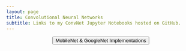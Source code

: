 ```yaml
---
layout: page
title: Convolutional Neural Networks
subtitle: Links to my ConvNet Jupyter Notebooks hosted on GitHub.  
---
```



<div style="text-align:center; width=768px;">
  <a href="/assets/code/proj2/cnn.md">
    <input  type="button"
            class="bigButton"
            value="MobileNet & GoogleNet Implementations"
            href="/assets/code/proj2/cnn.md"/>
  </a>
</div>
